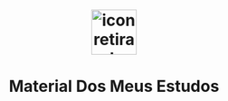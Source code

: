 <h1 align="center">
    <img width="80px" src="https://www.flaticon.com/svg/static/icons/svg/747/747086.svg" alt="icon retirado do site flaticon, e criador por @Prosymbols">
</h1>
<h1 align="center">
        Material Dos Meus Estudos
</h1>


